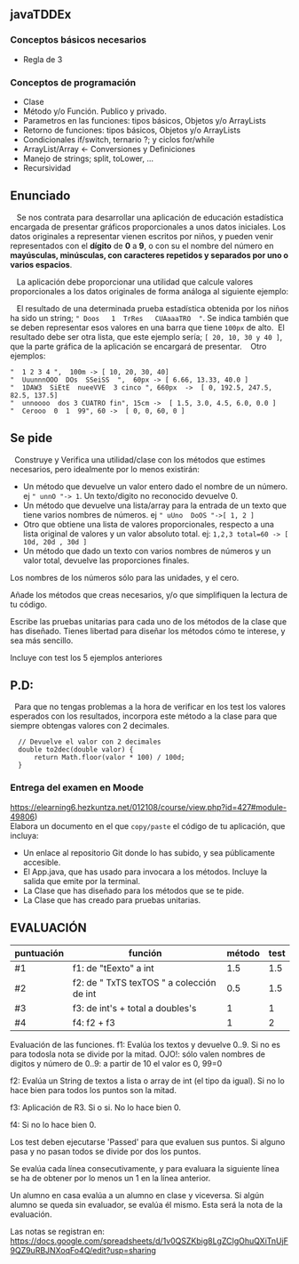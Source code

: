 ## javaTDDEx

### Conceptos básicos necesarios
- Regla de 3

### Conceptos de programación
- Clase
- Método y/o Función. Publico y privado.
- Parametros en las funciones: tipos básicos, Objetos y/o ArrayLists
- Retorno de funciones: tipos básicos, Objetos y/o ArrayLists
- Condicionales if/switch, ternario ?; y ciclos for/while
- ArrayList/Array <- Conversiones y Definiciones
- Manejo de strings; split, toLower, ...
- Recursividad

## Enunciado
   Se nos contrata para desarrollar una aplicación de educación estadística encargada de presentar gráficos proporcionales a unos datos iniciales. Los datos originales a representar vienen escritos por niños, y pueden venir representados con el **dígito** de **0** a **9**, o con su el nombre del número en **mayúsculas, minúsculas, con caracteres repetidos y separados por uno o varios espacios**.

   La aplicación debe proporcionar una utilidad que calcule valores proporcionales a los datos originales de forma análoga al siguiente ejemplo:

   El resultado de una determinada prueba estadística obtenida por los niños ha sido un string; `" Doos   1  TrRes   CUAaaaTRO  "`. Se indica también que se deben representar esos valores en una barra que tiene `100px` de alto.  El resultado debe ser otra lista, que este ejemplo sería; `[ 20, 10, 30 y 40 ]`, que la parte gráfica de la aplicación se encargará de presentar.   
  Otro ejemplos:
```
"  1 2 3 4 ",  100m -> [ 10, 20, 30, 40]
"  UuunnnOOO  DOs  SSeiSS  ",  60px -> [ 6.66, 13.33, 40.0 ]
"  1DAW3  SiEtE  nueeVVE  3 cinco ", 660px  ->  [ 0, 192.5, 247.5, 82.5, 137.5]
"  unnoooo  dos 3 CUATRO fin", 15cm ->  [ 1.5, 3.0, 4.5, 6.0, 0.0 ]
"  Cerooo  0  1  99", 60 ->  [ 0, 0, 60, 0 ]
```
## Se pide
  Construye y Verifica una utilidad/clase con los métodos que estimes necesarios, pero idealmente por lo menos existirán:

- Un método que devuelve un valor entero dado el nombre de un número. ej `" unnO "-> 1`. Un texto/digito no reconocido devuelve 0.
- Un método que devuelve una lista/array para la entrada de un texto que tiene varios nombres de números. ej `" uUno  DoOS "->[ 1, 2 ]`
- Otro que obtiene una lista de valores proporcionales, respecto a una lista original de valores y un valor absoluto total. ej: `1,2,3 total=60 -> [ 10d, 20d , 30d ]`
- Un método que dado un texto con varios nombres de números y un valor total, devuelve las proporciones finales.

Los nombres de los números sólo para las unidades, y el cero.  

Añade los métodos que creas necesarios, y/o que simplifiquen la lectura de tu código.

Escribe las pruebas unitarias para cada uno de los métodos de la clase que has diseñado. Tienes libertad para diseñar los métodos cómo te interese, y sea más sencillo.  

Incluye con test los 5 ejemplos anteriores 

## P.D:
  Para que no tengas problemas a la hora de verificar en los test los valores esperados con los resultados, incorpora este método a la clase para que siempre obtengas valores con 2 decimales. 
```
  // Devuelve el valor con 2 decimales
  double to2dec(double valor) {
      return Math.floor(valor * 100) / 100d;
  }
```

### Entrega del examen en Moode
https://elearning6.hezkuntza.net/012108/course/view.php?id=427#module-49806)  
Elabora un documento en el que `copy/paste` el código de tu aplicación, que incluya:
- Un enlace al repositorio Git donde lo has subido, y sea públicamente accesible.
- El App.java, que has usado para invocara a los métodos. Incluye la salida que emite por la terminal.
- La Clase que has diseñado para los métodos que se te pide.
- La Clase que has creado para pruebas unitarias.


## EVALUACIÓN


| puntuación | función | método | test |
| - | -- | -- | -- |
| #1 | f1: de "tEexto" a int | 1.5 | 1.5 |
| #2 | f2: de " TxTS texTOS " a colección de int | 0.5 |  1.5 |
| #3 | f3: de int's + total a doubles's | 1 | 1 |
| #4 | f4: f2 + f3 | 1| 2 |

Evaluación de las funciones.
f1: Evalúa los textos y devuelve 0..9. Si no es para todosla nota se divide por la mitad.
OJO!: sólo valen nombres de digitos y número de 0..9: a partir de 10 el valor es 0, 99=0

f2: Evalúa un String de textos a lista o array de int (el tipo da igual). 
Si no lo hace bien para todos los puntos son la mitad.

f3: Aplicación de R3. Si o si. No lo hace bien 0.

f4: Si no lo hace bien 0.

Los test deben ejecutarse 'Passed' para que evaluen sus puntos.
Si alguno pasa y no pasan todos se divide por dos los puntos.


Se evalúa cada línea consecutivamente, y para evaluara la siguiente línea se ha de obtener por lo menos un 1 en la línea anterior.

Un alumno en casa evalúa a un alumno en clase y viceversa.
Si algún alumno se queda sin evaluador, se evalúa él mismo.
Esta será la nota de la evaluación.

Las notas se registran en:
https://docs.google.com/spreadsheets/d/1v0QSZKbig8LgZCIgOhuQXiTnUjF9QZ9uRBJNXoqFo4Q/edit?usp=sharing




